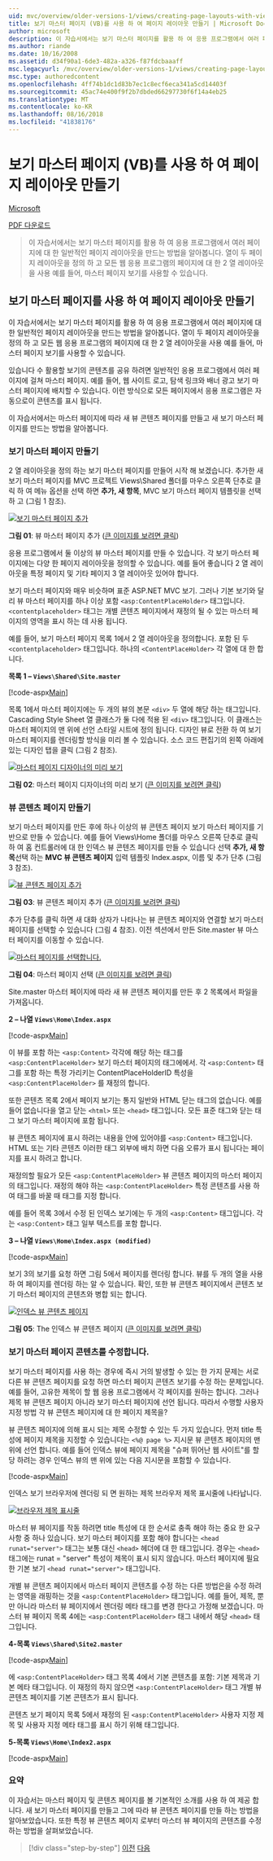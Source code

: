 ```yaml
---
uid: mvc/overview/older-versions-1/views/creating-page-layouts-with-view-master-pages-vb
title: 보기 마스터 페이지 (VB)를 사용 하 여 페이지 레이아웃 만들기 | Microsoft Docs
author: microsoft
description: 이 자습서에서는 보기 마스터 페이지를 활용 하 여 응용 프로그램에서 여러 페이지에 대 한 일반적인 페이지 레이아웃을 만드는 방법을 알아봅니다. 사용할 수는 중...
ms.author: riande
ms.date: 10/16/2008
ms.assetid: d34f90a1-6de3-482a-a326-f87fdcbaaaff
msc.legacyurl: /mvc/overview/older-versions-1/views/creating-page-layouts-with-view-master-pages-vb
msc.type: authoredcontent
ms.openlocfilehash: 4ff74b1dc1d83b7ec1c8ecf6eca341a5cd14403f
ms.sourcegitcommit: 45ac74e400f9f2b7dbded66297730f6f14a4eb25
ms.translationtype: MT
ms.contentlocale: ko-KR
ms.lasthandoff: 08/16/2018
ms.locfileid: "41838176"
---
```

<a name="creating-page-layouts-with-view-master-pages-vb"></a>보기 마스터 페이지 (VB)를 사용 하 여 페이지 레이아웃 만들기
====================
[Microsoft](https://github.com/microsoft)

[PDF 다운로드](http://download.microsoft.com/download/e/f/3/ef3f2ff6-7424-48f7-bdaa-180ef64c3490/ASPNET_MVC_Tutorial_12_VB.pdf)

> 이 자습서에서는 보기 마스터 페이지를 활용 하 여 응용 프로그램에서 여러 페이지에 대 한 일반적인 페이지 레이아웃을 만드는 방법을 알아봅니다. 열이 두 페이지 레이아웃을 정의 하 고 모든 웹 응용 프로그램의 페이지에 대 한 2 열 레이아웃을 사용 예를 들어, 마스터 페이지 보기를 사용할 수 있습니다.


## <a name="creating-page-layouts-with-view-master-pages"></a>보기 마스터 페이지를 사용 하 여 페이지 레이아웃 만들기

이 자습서에서는 보기 마스터 페이지를 활용 하 여 응용 프로그램에서 여러 페이지에 대 한 일반적인 페이지 레이아웃을 만드는 방법을 알아봅니다. 열이 두 페이지 레이아웃을 정의 하 고 모든 웹 응용 프로그램의 페이지에 대 한 2 열 레이아웃을 사용 예를 들어, 마스터 페이지 보기를 사용할 수 있습니다.

있습니다 수 활용할 보기의 콘텐츠를 공유 하려면 일반적인 응용 프로그램에서 여러 페이지에 걸쳐 마스터 페이지. 예를 들어, 웹 사이트 로고, 탐색 링크와 배너 광고 보기 마스터 페이지에 배치할 수 있습니다. 이런 방식으로 모든 페이지에서 응용 프로그램은 자동으로이 콘텐츠를 표시 됩니다.

이 자습서에서는 마스터 페이지에 따라 새 뷰 콘텐츠 페이지를 만들고 새 보기 마스터 페이지를 만드는 방법을 알아봅니다.

### <a name="creating-a-view-master-page"></a>보기 마스터 페이지 만들기

2 열 레이아웃을 정의 하는 보기 마스터 페이지를 만들어 시작 해 보겠습니다. 추가한 새 보기 마스터 페이지를 MVC 프로젝트 Views\Shared 폴더를 마우스 오른쪽 단추로 클릭 하 여 메뉴 옵션을 선택 하면 **추가, 새 항목**, MVC 보기 마스터 페이지 템플릿을 선택 하 고 (그림 1 참조).


[![보기 마스터 페이지 추가](creating-page-layouts-with-view-master-pages-vb/_static/image2.png)](creating-page-layouts-with-view-master-pages-vb/_static/image1.png)

**그림 01**: 뷰 마스터 페이지 추가 ([큰 이미지를 보려면 클릭](creating-page-layouts-with-view-master-pages-vb/_static/image3.png))


응용 프로그램에서 둘 이상의 뷰 마스터 페이지를 만들 수 있습니다. 각 보기 마스터 페이지에는 다양 한 페이지 레이아웃을 정의할 수 있습니다. 예를 들어 좋습니다 2 열 레이아웃을 특정 페이지 및 기타 페이지 3 열 레이아웃 있어야 합니다.

보기 마스터 페이지와 매우 비슷하며 표준 ASP.NET MVC 보기. 그러나 기본 보기와 달리 뷰 마스터 페이지를 하나 이상 포함 `<asp:ContentPlaceHolder>` 태그입니다. `<contentplaceholder>` 태그는 개별 콘텐츠 페이지에서 재정의 될 수 있는 마스터 페이지의 영역을 표시 하는 데 사용 됩니다.

예를 들어, 보기 마스터 페이지 목록 1에서 2 열 레이아웃을 정의합니다. 포함 된 두 `<contentplaceholder>` 태그입니다. 하나의 `<ContentPlaceHolder>` 각 열에 대 한 합니다.

**목록 1 – `Views\Shared\Site.master`**

[!code-aspx[Main](creating-page-layouts-with-view-master-pages-vb/samples/sample1.aspx)]

목록 1에서 마스터 페이지에는 두 개의 뷰의 본문 `<div>` 두 열에 해당 하는 태그입니다. Cascading Style Sheet 열 클래스가 둘 다에 적용 된 `<div>` 태그입니다. 이 클래스는 마스터 페이지의 맨 위에 선언 스타일 시트에 정의 됩니다. 디자인 뷰로 전환 하 여 보기 마스터 페이지를 렌더링할 방식을 미리 볼 수 있습니다. 소스 코드 편집기의 왼쪽 아래에 있는 디자인 탭을 클릭 (그림 2 참조).


[![마스터 페이지 디자이너의 미리 보기](creating-page-layouts-with-view-master-pages-vb/_static/image5.png)](creating-page-layouts-with-view-master-pages-vb/_static/image4.png)

**그림 02**: 마스터 페이지 디자이너의 미리 보기 ([큰 이미지를 보려면 클릭](creating-page-layouts-with-view-master-pages-vb/_static/image6.png))


### <a name="creating-a-view-content-page"></a>뷰 콘텐츠 페이지 만들기

보기 마스터 페이지를 만든 후에 하나 이상의 뷰 콘텐츠 페이지 보기 마스터 페이지를 기반으로 만들 수 있습니다. 예를 들어 Views\Home 폴더를 마우스 오른쪽 단추로 클릭 하 여 홈 컨트롤러에 대 한 인덱스 뷰 콘텐츠 페이지를 만들 수 있습니다 선택 **추가, 새 항목**선택 하는 **MVC 뷰 콘텐츠 페이지** 입력 템플릿 Index.aspx, 이름 및 추가 단추 (그림 3 참조).


[![뷰 콘텐츠 페이지 추가](creating-page-layouts-with-view-master-pages-vb/_static/image8.png)](creating-page-layouts-with-view-master-pages-vb/_static/image7.png)

**그림 03**: 뷰 콘텐츠 페이지 추가 ([큰 이미지를 보려면 클릭](creating-page-layouts-with-view-master-pages-vb/_static/image9.png))


추가 단추를 클릭 하면 새 대화 상자가 나타나는 뷰 콘텐츠 페이지와 연결할 보기 마스터 페이지를 선택할 수 있습니다 (그림 4 참조). 이전 섹션에서 만든 Site.master 뷰 마스터 페이지를 이동할 수 있습니다.


[![마스터 페이지를 선택합니다.](creating-page-layouts-with-view-master-pages-vb/_static/image11.png)](creating-page-layouts-with-view-master-pages-vb/_static/image10.png)

**그림 04**: 마스터 페이지 선택 ([큰 이미지를 보려면 클릭](creating-page-layouts-with-view-master-pages-vb/_static/image12.png))


Site.master 마스터 페이지에 따라 새 뷰 콘텐츠 페이지를 만든 후 2 목록에서 파일을 가져옵니다.

**2 – 나열 `Views\Home\Index.aspx`**

[!code-aspx[Main](creating-page-layouts-with-view-master-pages-vb/samples/sample2.aspx)]

이 뷰를 포함 하는 `<asp:Content>` 각각에 해당 하는 태그를 `<asp:ContentPlaceHolder>` 보기 마스터 페이지의 태그에에서. 각 `<asp:Content>` 태그를 포함 하는 특정 가리키는 ContentPlaceHolderID 특성을 `<asp:ContentPlaceHolder>` 를 재정의 합니다.

또한 콘텐츠 목록 2에서 페이지 보기는 통지 일반와 HTML 닫는 태그의 없습니다. 예를 들어 없습니다을 열고 닫는 `<html>` 또는 `<head>` 태그입니다. 모든 표준 태그와 닫는 태그 보기 마스터 페이지에 포함 됩니다.

뷰 콘텐츠 페이지에 표시 하려는 내용을 안에 있어야를 `<asp:Content>` 태그입니다. HTML 또는 기타 콘텐츠 이러한 태그 외부에 배치 하면 다음 오류가 표시 됩니다는 페이지를 표시 하려고 합니다.

재정의할 필요가 모든 `<asp:ContentPlaceHolder>` 뷰 콘텐츠 페이지의 마스터 페이지의 태그입니다. 재정의 해야 하는 `<asp:ContentPlaceHolder>` 특정 콘텐츠를 사용 하 여 태그를 바꿀 때 태그를 지정 합니다.

예를 들어 목록 3에서 수정 된 인덱스 보기에는 두 개의 `<asp:Content>` 태그입니다. 각는 `<asp:Content>` 태그 일부 텍스트를 포함 합니다.

**3 – 나열 `Views\Home\Index.aspx (modified)`**

[!code-aspx[Main](creating-page-layouts-with-view-master-pages-vb/samples/sample3.aspx)]

보기 3의 보기를 요청 하면 그림 5에서 페이지를 렌더링 합니다. 뷰를 두 개의 열을 사용 하 여 페이지를 렌더링 하는 알 수 있습니다. 확인, 또한 뷰 콘텐츠 페이지에서 콘텐츠 보기 마스터 페이지의 콘텐츠와 병합 되는 합니다.


[![인덱스 뷰 콘텐츠 페이지](creating-page-layouts-with-view-master-pages-vb/_static/image14.png)](creating-page-layouts-with-view-master-pages-vb/_static/image13.png)

**그림 05**: The 인덱스 뷰 콘텐츠 페이지 ([큰 이미지를 보려면 클릭](creating-page-layouts-with-view-master-pages-vb/_static/image15.png))


### <a name="modifying-view-master-page-content"></a>보기 마스터 페이지 콘텐츠를 수정합니다.

보기 마스터 페이지를 사용 하는 경우에 즉시 거의 발생할 수 있는 한 가지 문제는 서로 다른 뷰 콘텐츠 페이지를 요청 하면 마스터 페이지 콘텐츠 보기를 수정 하는 문제입니다. 예를 들어, 고유한 제목이 할 웹 응용 프로그램에서 각 페이지를 원하는 합니다. 그러나 제목 뷰 콘텐츠 페이지 아니라 보기 마스터 페이지에 선언 됩니다. 따라서 수행할 사용자 지정 방법 각 뷰 콘텐츠 페이지에 대 한 페이지 제목을?

뷰 콘텐츠 페이지에 의해 표시 되는 제목 수정할 수 있는 두 가지 있습니다. 먼저 title 특성에 페이지 제목을 지정할 수 있습니다는 `<%@ page %>` 지시문 뷰 콘텐츠 페이지의 맨 위에 선언 합니다. 예를 들어 인덱스 뷰에 페이지 제목을 "슈퍼 뛰어난 웹 사이트"를 할당 하려는 경우 인덱스 뷰의 맨 위에 있는 다음 지시문을 포함할 수 있습니다.

[!code-aspx[Main](creating-page-layouts-with-view-master-pages-vb/samples/sample4.aspx)]

인덱스 보기 브라우저에 렌더링 되 면 원하는 제목 브라우저 제목 표시줄에 나타납니다.


[![브라우저 제목 표시줄](creating-page-layouts-with-view-master-pages-vb/_static/image17.png)](creating-page-layouts-with-view-master-pages-vb/_static/image16.png)


마스터 뷰 페이지를 작동 하려면 title 특성에 대 한 순서로 충족 해야 하는 중요 한 요구 사항 중 하나 있습니다. 보기 마스터 페이지를 포함 해야 합니다는 `<head runat="server">` 태그는 보통 대신 `<head>` 헤더에 대 한 태그입니다. 경우는 `<head>` 태그에는 runat = "server" 특성이 제목이 표시 되지 않습니다. 마스터 페이지에 필요한 기본 보기 `<head runat="server">` 태그입니다.

개별 뷰 콘텐츠 페이지에서 마스터 페이지 콘텐츠를 수정 하는 다른 방법은을 수정 하려는 영역을 래핑하는 것을 `<asp:ContentPlaceHolder>` 태그입니다. 예를 들어, 제목, 뿐만 아니라 마스터 뷰 페이지에서 렌더링 메타 태그를 변경 한다고 가정해 보겠습니다. 마스터 뷰 페이지 목록 4에는 `<asp:ContentPlaceHolder>` 태그 내에서 해당 `<head>` 태그입니다.

**4-목록 `Views\Shared\Site2.master`**

[!code-aspx[Main](creating-page-layouts-with-view-master-pages-vb/samples/sample5.aspx)]

에 `<asp:ContentPlaceHolder>` 태그 목록 4에서 기본 콘텐츠를 포함: 기본 제목과 기본 메타 태그입니다. 이 재정의 하지 않으면 `<asp:ContentPlaceHolder>` 태그 개별 뷰 콘텐츠 페이지를 기본 콘텐츠가 표시 됩니다.

콘텐츠 보기 페이지 목록 5에서 재정의 된 `<asp:ContentPlaceHolder>` 사용자 지정 제목 및 사용자 지정 메타 태그를 표시 하기 위해 태그입니다.

**5-목록 `Views\Home\Index2.aspx`**

[!code-aspx[Main](creating-page-layouts-with-view-master-pages-vb/samples/sample6.aspx)]

### <a name="summary"></a>요약

이 자습서는 마스터 페이지 및 콘텐츠 페이지를 볼 기본적인 소개를 사용 하 여 제공 합니다. 새 보기 마스터 페이지를 만들고 그에 따라 뷰 콘텐츠 페이지를 만들 하는 방법을 알아보았습니다. 또한 특정 뷰 콘텐츠 페이지 로부터 마스터 뷰 페이지의 콘텐츠를 수정 하는 방법을 살펴보았습니다.

> [!div class="step-by-step"]
> [이전](using-the-tagbuilder-class-to-build-html-helpers-vb.md)
> [다음](passing-data-to-view-master-pages-vb.md)

